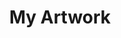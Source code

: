 ---
title: My Artwork
layout: collection
permalink: /artworks/
collection: artworks
entries_layout: grid
classes: wide
---